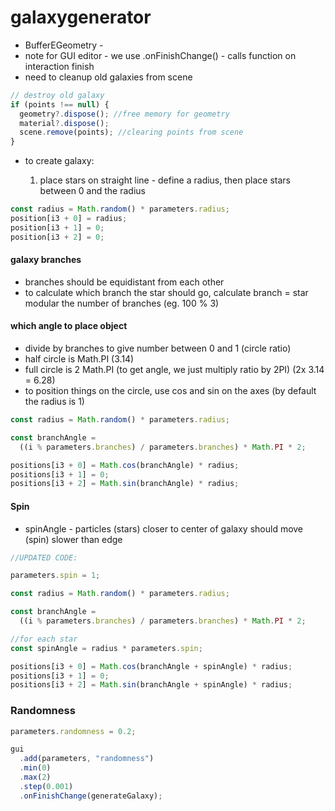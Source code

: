 # galaxygenerator

- BufferEGeometry -
- note for GUI editor - we use .onFinishChange() - calls function on interaction finish
- need to cleanup old galaxies from scene

```js
// destroy old galaxy
if (points !== null) {
  geometry?.dispose(); //free memory for geometry
  material?.dispose();
  scene.remove(points); //clearing points from scene
}
```

- to create galaxy:

  1. place stars on straight line - define a radius, then place stars between 0 and the radius

```js
const radius = Math.random() * parameters.radius;
position[i3 + 0] = radius;
position[i3 + 1] = 0;
position[i3 + 2] = 0;
```

#### galaxy branches

- branches should be equidistant from each other
- to calculate which branch the star should go, calculate branch = star modular the number of branches (eg. 100 % 3)

#### which angle to place object

- divide by branches to give number between 0 and 1 (circle ratio)
- half circle is Math.PI (3.14)
- full circle is 2 Math.PI (to get angle, we just multiply ratio by 2PI) (2x 3.14 = 6.28)
- to position things on the circle, use cos and sin on the axes (by default the radius is 1)

```js
const radius = Math.random() * parameters.radius;

const branchAngle =
  ((i % parameters.branches) / parameters.branches) * Math.PI * 2;

positions[i3 + 0] = Math.cos(branchAngle) * radius;
positions[i3 + 1] = 0;
positions[i3 + 2] = Math.sin(branchAngle) * radius;
```

#### Spin

- spinAngle - particles (stars) closer to center of galaxy should move (spin) slower than edge

```js
//UPDATED CODE:

parameters.spin = 1;

const radius = Math.random() * parameters.radius;

const branchAngle =
  ((i % parameters.branches) / parameters.branches) * Math.PI * 2;

//for each star
const spinAngle = radius * parameters.spin;

positions[i3 + 0] = Math.cos(branchAngle + spinAngle) * radius;
positions[i3 + 1] = 0;
positions[i3 + 2] = Math.sin(branchAngle + spinAngle) * radius;
```

### Randomness

```jsx
parameters.randomness = 0.2;

gui
  .add(parameters, "randomness")
  .min(0)
  .max(2)
  .step(0.001)
  .onFinishChange(generateGalaxy);
```
